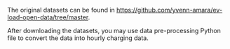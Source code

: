 The original datasets can be found in https://github.com/yvenn-amara/ev-load-open-data/tree/master.

After downloading the datasets, you may use data pre-processing Python file to convert the data into hourly charging data.

